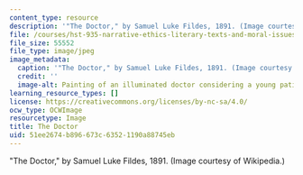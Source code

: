 ```yaml
---
content_type: resource
description: '"The Doctor," by Samuel Luke Fildes, 1891. (Image courtesy of Wikipedia.)'
file: /courses/hst-935-narrative-ethics-literary-texts-and-moral-issues-in-medicine-january-iap-2007/51ee2674b896673c63521190a88745eb_hst-935iap07.jpg
file_size: 55552
file_type: image/jpeg
image_metadata:
  caption: '"The Doctor," by Samuel Luke Fildes, 1891. (Image courtesy of [Wikipedia](http://en.wikipedia.org/wiki/Luke_Fildes).)'
  credit: ''
  image-alt: Painting of an illuminated doctor considering a young patient.
learning_resource_types: []
license: https://creativecommons.org/licenses/by-nc-sa/4.0/
ocw_type: OCWImage
resourcetype: Image
title: The Doctor
uid: 51ee2674-b896-673c-6352-1190a88745eb
---
```

"The Doctor," by Samuel Luke Fildes, 1891. (Image courtesy of Wikipedia.)